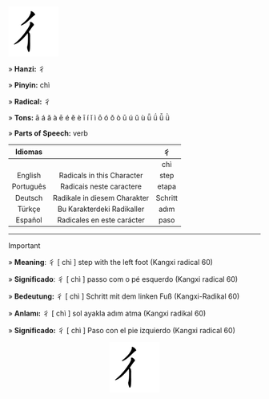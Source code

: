 <a href="https://dictionary.writtenchinese.com/worddetail/chi/31630/2/1" target="blank"><img align="center" src="https://github.com/DeiseFreire/Chinese_dictionary/blob/main/Hanzi%20%E5%BD%B3/%E5%BD%B3.gif" alt="" height="100" /></a> 

» **Hanzi:** 彳

» **Pinyin:** chì

» **Radical:** 彳 

» **Tons:** ā á ǎ à ē é ě è ī í ǐ ì ō ó ǒ ò ū ú ǔ ù ǖ ǘ ǚ ǜ 

» **Parts of Speech:** verb

| Idiomas |  | 彳 |
| :---: | :---: | :---: |
|  |   | chì | 
| English | Radicals in this Character | step  | 
| Português |Radicais neste caractere | etapa |
| Deutsch | Radikale in diesem Charakter | Schritt | 
| Türkçe | Bu Karakterdeki Radikaller | adım | 
| Español | Radicales en este carácter | paso | 

***
> [!IMPORTANT]
>
> » **Meaning**: 彳 [ chì ] step with the left foot (Kangxi radical 60)
>
> » **Significado**: 彳 [ chì ] passo com o pé esquerdo (Kangxi radical 60)
>
> » **Bedeutung:** 彳 [ chì ] Schritt mit dem linken Fuß (Kangxi-Radikal 60)
>
> » **Anlamı:** 彳 [ chì ] sol ayakla adım atma (Kangxi radikal 60)
> 
> » **Significado:** 彳 [ chì ] Paso con el pie izquierdo (Kangxi radical 60)

<p align="center">
<a href="https://dictionary.writtenchinese.com/worddetail/chi/31630/2/1" target="blank"><img align="center" src="https://github.com/DeiseFreire/Chinese_dictionary/blob/main/Hanzi%20%E5%BD%B3/%E5%BD%B3.gif" alt="" height="100" /></a> 
</p>
